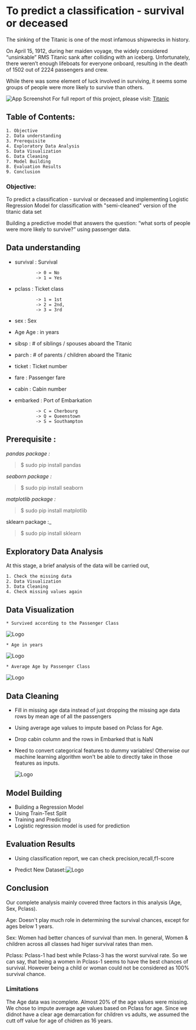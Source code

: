 # **To predict a classification - survival or deceased**

The sinking of the Titanic is one of the most infamous shipwrecks in history.

On April 15, 1912, during her maiden voyage, the widely considered “unsinkable” RMS Titanic sank after colliding with an iceberg. Unfortunately, there weren’t enough lifeboats for everyone onboard, resulting in the death of 1502 out of 2224 passengers and crew.

While there was some element of luck involved in surviving, it seems some groups of people were more likely to survive than others.




![App Screenshot](https://pngimg.com/uploads/titanic/titanic_PNG34.png)
For full report of this project, please visit: [Titanic](https://github.com/L-VinayKumar/Titanic_Analysis/tree/main/Titanic_analysis)

## Table of Contents:

    1. Objective
    2. Data understanding
    3. Prerequisite
    4. Exploratory Data Analysis
    5. Data Visualization
    6. Data Cleaning
    7. Model Building 
    8. Evaluation Results
    9. Conclusion


### Objective:
To predict a classification - survival or deceased and implementing Logistic Regression Model for classification with "semi-cleaned" version of the titanic data set

Building a predictive model that answers the question: “what sorts of people were more likely to survive?” using passenger data.
## Data understanding

* 	survival	:   Survival

                -> 0 = No
                -> 1 = Yes
*   pclass	 :     Ticket class

                -> 1 = 1st
                -> 2 = 2nd,
                -> 3 = 3rd
*   sex	    :    Sex	
*   Age	Age  :   in years	
*   sibsp	 :   # of siblings / spouses aboard the Titanic	
*   parch	 :   # of parents / children aboard the Titanic	
*   ticket	 :   Ticket number	
*   fare	 :   Passenger fare	
*   cabin	 :   Cabin number	
*   embarked :	Port of Embarkation

                -> C = Cherbourg 
                -> Q = Queenstown
                -> S = Southampton
       




## Prerequisite :
_pandas package :_

> $ sudo pip install pandas

_seaborn package :_

> $ sudo pip install seaborn

_matplotlib package :_

> $ sudo pip install matplotlib

sklearn package :_

> $ sudo pip install sklearn


## Exploratory Data Analysis
At this stage, a brief analysis of the data will be carried out,

    1. Check the missing data
    2. Data Visualization
    3. Data Cleaning
    4. Check missing values again

## Data Visualization

    * Survived according to the Passenger Class
  ![Logo](https://github.com/L-VinayKumar/Titanic_Analysis/blob/main/Titanic_analysis/Survived_according_pclass.png?raw=true)

    * Age in years
  ![Logo](https://github.com/L-VinayKumar/Titanic_Analysis/blob/main/Titanic_analysis/Age_in_years.png?raw=true)

    * Average Age by Passenger Class
  ![Logo](https://github.com/L-VinayKumar/Titanic_Analysis/blob/main/Titanic_analysis/avg_age_pclass.png?raw=true)


## Data Cleaning

* Fill in missing age data instead of just dropping the missing age data rows by mean age of all the passengers
* Using average age values to impute based on Pclass for Age.
* Drop cabin column and the rows in Embarked that is NaN
* Need to convert categorical features to dummy variables! Otherwise our machine learning algorithm won't be able to directly take in those features as inputs.

  ![Logo](https://github.com/L-VinayKumar/Titanic_Analysis/blob/main/Titanic_analysis/data_clean.png?raw=true)

## Model Building

* Building a Regression Model
* Using Train-Test Split
* Training and Predicting
* Logistic regression model is used for prediction

## Evaluation Results

* Using classification report, we can check precision,recall,f1-score

* Predict New Dataset:![Logo](https://github.com/L-VinayKumar/Titanic_Analysis/blob/main/Titanic_analysis/Evaluation_results.PNG?raw=true)

## Conclusion

Our complete analysis mainly covered three factors in this analysis (Age, Sex, Pclass).

Age: Doesn't play much role in determining the survival chances, except for ages below 1 years.

Sex: Women had better chances of survival than men.
In general, Women & children across all classes had higer survival rates than men.

Pclass: Pclass-1 had best while Pclass-3 has the worst survival rate.
So we can say, that being a women in Pclass-1 seems to have the best chances of survival. However being a child or woman could not be considered as 100% survival chance.

### Limitations

The Age data was incomplete. Almost 20% of the age values were missing. We chose to impute average age values based on Pclass for age.
Since we didnot have a clear age demarcation for children vs adults, we assumed the cutt off value for age of chidren as 16 years.
